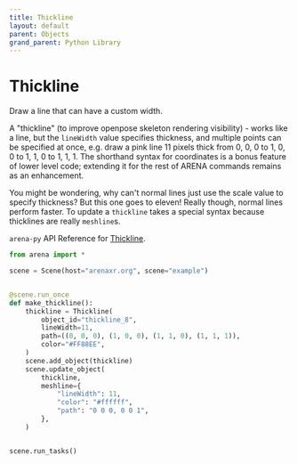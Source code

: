 ```yaml
---
title: Thickline
layout: default
parent: Objects
grand_parent: Python Library
---
```


# Thickline

Draw a line that can have a custom width.

A "thickline" (to improve openpose skeleton rendering visibility) - works like a line, but the `lineWidth` value specifies thickness, and multiple points can be specified at once, e.g. draw a pink line 11 pixels thick from 0, 0, 0 to 1, 0, 0 to 1, 1, 0 to 1, 1, 1. The shorthand syntax for coordinates is a bonus feature of lower level code; extending it for the rest of ARENA commands remains as an enhancement.

You might be wondering, why can't normal lines just use the scale value to specify thickness? But this one goes to eleven! Really though, normal lines perform faster. To update a `thickline` takes a special syntax because thicklines are really `meshline`s.

`arena-py` API Reference for [Thickline](/content/python-api/objects/thickline).

```python
from arena import *

scene = Scene(host="arenaxr.org", scene="example")


@scene.run_once
def make_thickline():
    thickline = Thickline(
        object_id="thickline_8",
        lineWidth=11,
        path=((0, 0, 0), (1, 0, 0), (1, 1, 0), (1, 1, 1)),
        color="#FF88EE",
    )
    scene.add_object(thickline)
    scene.update_object(
        thickline,
        meshline={
            "lineWidth": 11,
            "color": "#ffffff",
            "path": "0 0 0, 0 0 1",
        },
    )


scene.run_tasks()
```
